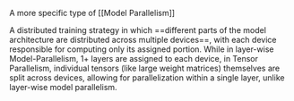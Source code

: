 A more specific type of [[Model Parallelism]]

A distributed training strategy in which ==different parts of the model architecture are distributed across multiple devices==, with each device responsible for computing only its assigned portion. While in layer-wise Model-Parallelism, 1+ layers are assigned to each device, in Tensor Parallelism, individual tensors (like large weight matrices) themselves are split across devices, allowing for parallelization within a single layer, unlike layer-wise model parallelism.